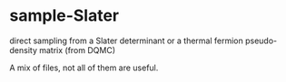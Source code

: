# sample-Slater
direct sampling from a Slater determinant or a thermal fermion pseudo-density matrix (from DQMC)

A mix of files, not all of them are useful.
